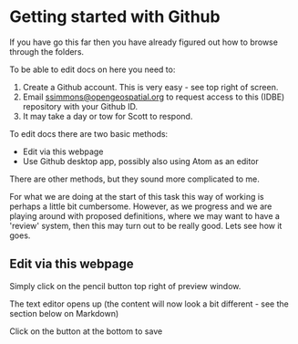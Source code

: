 # Getting started with Github

If you have go this far then you have already figured out how to browse through the folders.

To be able to edit docs on here you need to:
1. Create a Github account. This is very easy - see top right of screen.
2. Email <ssimmons@opengeospatial.org> to request access to this (IDBE) repository with your Github ID.
3. It may take a day or tow for Scott to respond.

To edit docs there are two basic methods:
+ Edit via this webpage
+ Use Github desktop app, possibly also using Atom as an editor

There are other methods, but they sound more complicated to me.

For what we are doing at the start of this task this way of working
is perhaps a little bit cumbersome. However, as we progress
and we are playing around with proposed definitions, where we may want
to have a 'review' system, then this may turn out to be really good.
Lets see how it goes.

## Edit via this webpage

Simply click on the pencil button top right of preview window.

The text editor opens up (the content will now look a bit different - see the section below on Markdown)

Click on the button at the bottom to save
